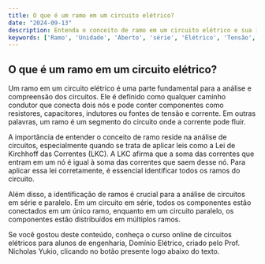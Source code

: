```yaml
---
title: O que é um ramo em um circuito elétrico?
date: "2024-09-13"
description: Entenda o conceito de ramo em um circuito elétrico e sua importância na análise de circuitos.
keywords: ['Ramo', 'Unidade', 'Aberto', 'série', 'Elétrico', 'Tensão', 'Submúltiplo']
---
```


## O que é um ramo em um circuito elétrico?

Um ramo em um circuito elétrico é uma parte fundamental para a análise e compreensão dos circuitos. Ele é definido como qualquer caminho condutor que conecta dois nós e pode conter componentes como resistores, capacitores, indutores ou fontes de tensão e corrente. Em outras palavras, um ramo é um segmento do circuito onde a corrente pode fluir.

A importância de entender o conceito de ramo reside na análise de circuitos, especialmente quando se trata de aplicar leis como a Lei de Kirchhoff das Correntes (LKC). A LKC afirma que a soma das correntes que entram em um nó é igual à soma das correntes que saem desse nó. Para aplicar essa lei corretamente, é essencial identificar todos os ramos do circuito.

Além disso, a identificação de ramos é crucial para a análise de circuitos em série e paralelo. Em um circuito em série, todos os componentes estão conectados em um único ramo, enquanto em um circuito paralelo, os componentes estão distribuídos em múltiplos ramos.

Se você gostou deste conteúdo, conheça o curso online de circuitos elétricos para alunos de engenharia, Domínio Elétrico, criado pelo Prof. Nicholas Yukio, clicando no botão presente logo abaixo do texto.